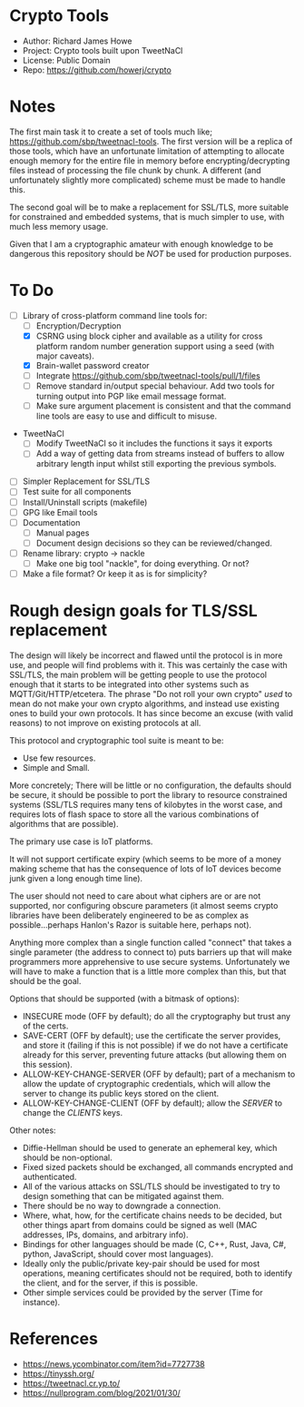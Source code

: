 # Crypto Tools

* Author: Richard James Howe
* Project: Crypto tools built upon TweetNaCl
* License: Public Domain
* Repo: <https://github.com/howerj/crypto>

# Notes

The first main task it to create a set of tools much like;
<https://github.com/sbp/tweetnacl-tools>. The first version will
be a replica of those tools, which have an unfortunate limitation
of attempting to allocate enough memory for the entire file in
memory before encrypting/decrypting files instead of processing
the file chunk by chunk. A different (and unfortunately slightly
more complicated) scheme must be made to handle this.

The second goal will be to make a replacement for SSL/TLS,
more suitable for constrained and embedded systems, that is
much simpler to use, with much less memory usage.

Given that I am a cryptographic amateur with enough knowledge
to be dangerous this repository should be *NOT* be used for
production purposes.

# To Do

* [ ] Library of cross-platform command line tools for:
  * [ ] Encryption/Decryption
  * [x] CSRNG using block cipher and available as a utility
  for cross platform random number generation support using
  a seed (with major caveats).
  * [x] Brain-wallet password creator
  * [ ] Integrate <https://github.com/sbp/tweetnacl-tools/pull/1/files>
  * [ ] Remove standard in/output special behaviour. Add two tools
    for turning output into PGP like email message format.
  * [ ] Make sure argument placement is consistent and that
     the command line tools are easy to use and difficult to misuse.
* TweetNaCl
  * [ ] Modify TweetNaCl so it includes the functions it says it exports
  * [ ] Add a way of getting data from streams instead of buffers to
    allow arbitrary length input whilst still exporting the previous
    symbols.
* [ ] Simpler Replacement for SSL/TLS
* [ ] Test suite for all components
* [ ] Install/Uninstall scripts (makefile)
* [ ] GPG like Email tools
* [ ] Documentation
  * [ ] Manual pages
  * [ ] Document design decisions so they can be reviewed/changed.
* [ ] Rename library: crypto -> nackle
  * [ ] Make one big tool "nackle", for doing everything. Or not?
* [ ] Make a file format? Or keep it as is for simplicity?

# Rough design goals  for TLS/SSL replacement

The design will likely be incorrect and flawed until the protocol is
in more use, and people will find problems with it. This was certainly
the case with SSL/TLS, the main problem will be getting people to use
the protocol enough that it starts to be integrated into other systems
such as MQTT/Git/HTTP/etcetera. The phrase "Do not roll your own
crypto" *used* to mean do not make your own crypto algorithms, and
instead use existing ones to build your own protocols. It has since
become an excuse (with valid reasons) to not improve on existing protocols
at all.

This protocol and cryptographic tool suite is meant to be:

* Use few resources.
* Simple and Small.

More concretely; There will be little or no configuration, the 
defaults should be secure, it should be possible to port the library
to resource constrained systems (SSL/TLS requires many tens of
kilobytes in the worst case, and requires lots of flash space to
store all the various combinations of algorithms that are possible).

The primary use case is IoT platforms.

It will not support certificate expiry (which seems to be more
of a money making scheme that has the consequence of lots of IoT
devices become junk given a long enough time line).

The user should not need to care about what ciphers are or are
not supported, nor configuring obscure parameters (it almost seems
crypto libraries have been deliberately engineered to be as
complex as possible...perhaps Hanlon's Razor is suitable here,
perhaps not).

Anything more complex than a single function called "connect"
that takes a single parameter (the address to connect to) puts
barriers up that will make programmers more apprehensive to use
secure systems. Unfortunately we will have to make a function
that is a little more complex than this, but that should be the
goal.

Options that should be supported (with a bitmask of options):

* INSECURE mode (OFF by default); do all the cryptography but
trust any of the certs.
* SAVE-CERT  (OFF by default); use the certificate the server
provides, and store it (failing if this is not possible) if
we do not have a certificate already for this server, preventing
future attacks (but allowing them on this session).
* ALLOW-KEY-CHANGE-SERVER (OFF by default); part of a mechanism to allow the update
of cryptographic credentials, which will allow the server to
change its public keys stored on the client.
* ALLOW-KEY-CHANGE-CLIENT (OFF by default); allow the 
*SERVER* to change the *CLIENTS* keys.

Other notes:

* Diffie-Hellman should be used to generate an ephemeral key,
which should be non-optional.
* Fixed sized packets should be exchanged, all commands encrypted
and authenticated.
* All of the various attacks on SSL/TLS should be investigated
to try to design something that can be mitigated against them.
* There should be no way to downgrade a connection.
* Where, what, how, for the certificate chains needs to be
decided, but other things apart from domains could be signed
as well (MAC addresses, IPs, domains, and arbitrary info).
* Bindings for other languages should be made (C, C++, Rust,
Java, C#, python, JavaScript, should cover most languages).
* Ideally only the public/private key-pair should be used for
most operations, meaning certificates should not be required,
both to identify the client, and for the server, if this is
possible.
* Other simple services could be provided by the server (Time
for instance).

# References

* <https://news.ycombinator.com/item?id=7727738>
* <https://tinyssh.org/>
* <https://tweetnacl.cr.yp.to/>
* <https://nullprogram.com/blog/2021/01/30/>
